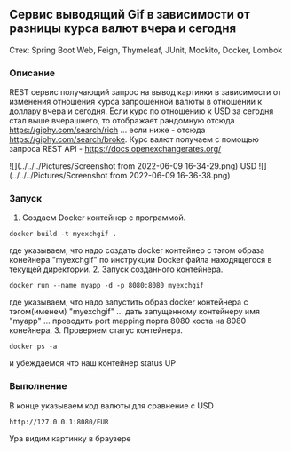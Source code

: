## Сервис выводящий Gif в зависимости от разницы курса валют вчера и сегодня
Стек: Spring Boot Web, Feign, Thymeleaf, JUnit, Mockito, Docker, Lombok
### Описание
REST сервис получающий запрос на вывод картинки в зависимости от изменения отношения курса запрошенной валюты в отношении к доллару вчера и сегодня. Если курс по отношению к USD за сегодня стал выше вчерашнего, то отображает рандомную отсюда https://giphy.com/search/rich ... если ниже - отсюда https://giphy.com/search/broke.
Курс валют получаем с помощью запроса REST API - https://docs.openexchangerates.org/

![](../../../Pictures/Screenshot from 2022-06-09 16-34-29.png) USD ![](../../../Pictures/Screenshot from 2022-06-09 16-36-38.png)
### Запуск
1. Создаем Docker контейнер с программой.
```
docker build -t myexchgif .
```
где указываем, что надо создать docker контейнер с тэгом образа конейнера "myexchgif" по инструкции Docker файла находящегося в текущей директории.
2. Запуск созданного контейнера.
```
docker run --name myapp -d -p 8080:8080 myexchgif
```
где указываем, что надо запустить образ docker контейнера с тэгом(именем) "myexchgif" ... дать запущенному контейнеру имя "myapp" ... проводить port mapping порта 8080 хоста на 8080 конейнера.
3. Проверяем статус контейнера.
```
docker ps -a
```
и убеждаемся что наш контейнер status UP

### Выполнение
В конце указываем код валюты для сравнение с USD
```
http://127.0.0.1:8080/EUR
```
Ура видим картинку в браузере